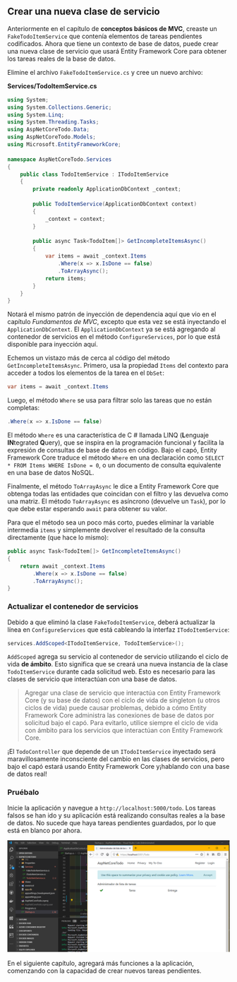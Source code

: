 ## Crear una nueva clase de servicio

Anteriormente en el capítulo de **conceptos básicos de MVC**, creaste un `FakeTodoItemService` que contenía elementos de tareas pendientes codificados. Ahora que tiene un contexto de base de datos, puede crear una nueva clase de servicio que usará Entity Framework Core para obtener los tareas reales de la base de datos.

Elimine el archivo `FakeTodoItemService.cs` y cree un nuevo archivo:

**Services/TodoItemService.cs**

```csharp
using System;
using System.Collections.Generic;
using System.Linq;
using System.Threading.Tasks;
using AspNetCoreTodo.Data;
using AspNetCoreTodo.Models;
using Microsoft.EntityFrameworkCore;

namespace AspNetCoreTodo.Services
{
    public class TodoItemService : ITodoItemService
    {
        private readonly ApplicationDbContext _context;

        public TodoItemService(ApplicationDbContext context)
        {
            _context = context;
        }

        public async Task<TodoItem[]> GetIncompleteItemsAsync()
        {
            var items = await _context.Items
                .Where(x => x.IsDone == false)
                .ToArrayAsync();
            return items;
        }
    }
}
```

Notará el mismo patrón de inyección de dependencia aquí que vio en el capítulo *Fundamentos de MVC*, excepto que esta vez se está inyectando el `ApplicationDbContext`. El `ApplicationDbContext` ya se está agregando al contenedor de servicios en el método `ConfigureServices`, por lo que está disponible para inyección aquí.

Echemos un vistazo más de cerca al código del método `GetIncompleteItemsAsync`. Primero, usa la propiedad `Items` del contexto para acceder a todos los elementos de la tarea en el `DbSet`:

```csharp
var items = await _context.Items
```

Luego, el método `Where` se usa para filtrar solo las tareas que no están completas:

```csharp
.Where(x => x.IsDone == false)
```

El método `Where` es una característica de C # llamada LINQ (**L**enguaje **IN**tegrated **Q**uery), que se inspira en la programación funcional y facilita la expresión de consultas de base de datos en código. Bajo el capó, Entity Framework Core traduce el método `Where` en una declaración como `SELECT * FROM Items WHERE IsDone = 0`, o un documento de consulta equivalente en una base de datos NoSQL.

Finalmente, el método `ToArrayAsync` le dice a Entity Framework Core que obtenga todas las entidades que coincidan con el filtro y las devuelva como una matriz. El método `ToArrayAsync` es asíncrono (devuelve un `Task`), por lo que debe estar esperando `await` para obtener su valor.

Para que el método sea un poco más corto, puedes eliminar la variable intermedia `items` y simplemente devolver el resultado de la consulta directamente (que hace lo mismo):

```csharp
public async Task<TodoItem[]> GetIncompleteItemsAsync()
{
    return await _context.Items
        .Where(x => x.IsDone == false)
        .ToArrayAsync();
}
```

### Actualizar el contenedor de servicios

Debido a que eliminó la clase `FakeTodoItemService`, deberá actualizar la línea en `ConfigureServices` que está cableando la interfaz `ITodoItemService`:

```csharp
services.AddScoped<ITodoItemService, TodoItemService>();
```

`AddScoped` agrega su servicio al contenedor de servicio utilizando el ciclo de vida **de ámbito**. Esto significa que se creará una nueva instancia de la clase `TodoItemService` durante cada solicitud web. Esto es necesario para las clases de servicio que interactúan con una base de datos.

> Agregar una clase de servicio que interactúa con Entity Framework Core (y su base de datos) con el ciclo de vida de singleton (u otros ciclos de vida) puede causar problemas, debido a cómo Entity Framework Core administra las conexiones de base de datos por solicitud bajo el capó. Para evitarlo, utilice siempre el ciclo de vida con ámbito para los servicios que interactúan con Entity Framework Core.

¡El `TodoController` que depende de un `ITodoItemService` inyectado será maravillosamente inconsciente del cambio en las clases de servicios, pero bajo el capó estará usando Entity Framework Core y¡hablando con una base de datos real!

### Pruébalo

Inicie la aplicación y navegue a `http://localhost:5000/todo`. Los tareas falsos se han ido y su aplicación está realizando consultas reales a la base de datos. No sucede que haya tareas pendientes guardados, por lo que está en blanco por ahora.

![Probando el nuevo servicio](testService.png)

En el siguiente capítulo, agregará más funciones a la aplicación, comenzando con la capacidad de crear nuevos tareas pendientes.
